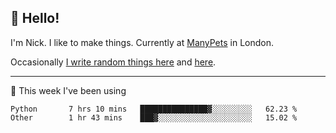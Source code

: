 ## 👋 Hello! 

I'm Nick. I like to make things. Currently at [ManyPets](https://manypets.com) in London.

Occasionally [I write random things here](https://nicksnell.com) and [here](https://twitter.com/nicksnell).

-------

🚀 This week I've been using

<!--START_SECTION:waka-->

```text
Python       7 hrs 10 mins   ███████████████▓░░░░░░░░░   62.23 %
Other        1 hr 43 mins    ███▓░░░░░░░░░░░░░░░░░░░░░   15.02 %
```

<!--END_SECTION:waka-->
